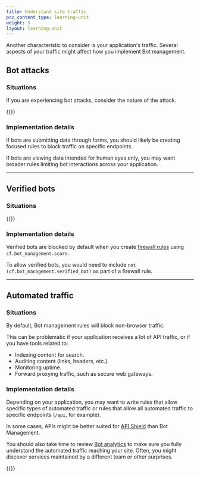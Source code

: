 ```yaml
---
title: Understand site traffic
pcx_content_type: learning-unit
weight: 5
layout: learning-unit
---
```


Another characteristic to consider is your application's traffic. Several aspects of your traffic might affect how you implement Bot management.

## Bot attacks

### Situations

If you are experiencing bot attacks, consider the nature of the attack.

{{<render file="_bot-types-attacks.md" productFolder="bots">}}

### Implementation details

If bots are submitting data through forms, you should likely be creating focused rules to block traffic on specific endpoints.

If bots are viewing data intended for human eyes only, you may want broader rules limiting bot interactions across your application.

---

## Verified bots

### Situations

{{<render file="_verified-bots.md" productFolder="bots" >}}

### Implementation details

Verified bots are blocked by default when you create [firewall rules](/firewall/) using `cf.bot_management.score`.

To allow verified bots, you would need to include `not (cf.bot_management.verified_bot)` as part of a firewall rule.

---

## Automated traffic

### Situations

By default, Bot management rules will block non-browser traffic.

This can be problematic if your application receives a lot of API traffic, or if you have tools related to:

- Indexing content for search.
- Auditing content (links, headers, etc.).
- Monitoring uptime.
- Forward proxying traffic, such as secure web gateways.

### Implementation details

Depending on your application, you may want to write rules that allow specific types of automated traffic or rules that allow all automated traffic to specific endpoints (`/api`, for example).

In some cases, APIs might be better suited for [API Shield](/api-shield/) than Bot Management.

You should also take time to review [Bot analytics](/bots/bot-analytics/bm-subscription/) to make sure you fully understand the automated traffic reaching your site. Often, you might discover services maintained by a different team or other surprises.

{{<render file="_bot-analytics-traffic-characteristics.md" productFolder="bots">}}